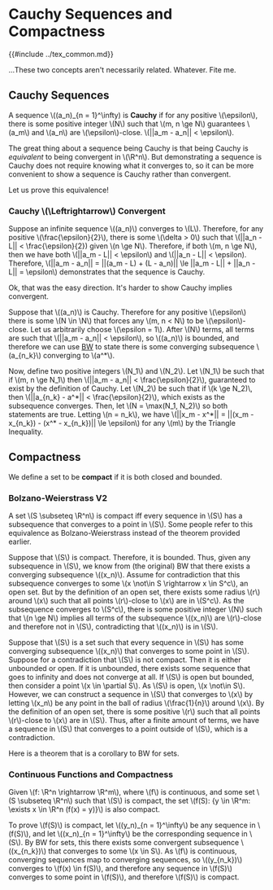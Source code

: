 # Cauchy Sequences and Compactness

{{#include ../tex_common.md}}

...These two concepts aren't necessarily related. Whatever. Fite me.

## Cauchy Sequences

A sequence \\((a_n)_{n = 1}^\infty) is **Cauchy** if for any positive \\(\epsilon\\), there is some positive integer \\(N\\) such that \\(m, n \ge N\\) guarantees \\(a_m\\) and \\(a_n\\) are \\(\epsilon\\)-close. \\(||a_m - a_n|| < \epsilon\\).

The great thing about a sequence being Cauchy is that being Cauchy is *equivalent* to being convergent in \\(\R^n\\). But demonstrating a sequence is Cauchy does not require knowing what it converges to, so it can be more convenient to show a sequence is Cauchy rather than convergent.

Let us prove this equivalence!

### Cauchy \\(\Leftrightarrow\\) Convergent

Suppose an infinite sequence \\((a_n)\\) converges to \\(L\\). Therefore, for any positive \\(\frac{\epsilon}{2}\\), there is some \\(\delta > 0\\) such that \\(||a_n - L|| < \frac{\epsilon}{2}) given \\(n \ge N\\). Therefore, if both \\(m, n \ge N\\), then we have both \\(||a_m - L|| < \epsilon\\) and \\(||a_n - L|| < \epsilon). Therefore, \\(||a_m - a_n|| = ||(a_m - L) + (L - a_n)|| \le ||a_m - L|| + ||a_n - L|| = \epsilon\\) demonstrates that the sequence is Cauchy.

Ok, that was the easy direction. It's harder to show Cauchy implies convergent.

Suppose that \\((a_n)\\) is Cauchy. Therefore for any positive \\(\epsilon\\) there is some \\(N \in \N\\) that forces any \\(m, n < N\\) to be \\(\epsilon\\)-close. Let us arbitrarily choose \\(\epsilon = 1\\). After \\(N\\) terms, all terms are such that \\(||a_m - a_n|| < \epsilon\\), so \\((a_n)\\) is bounded, and therefore we can use [BW](./bolzano_weierstrass.md) to state there is some converging subsequence \\(a_{n_k}\\) converging to \\(a^*\\).

Now, define two positive integers \\(N_1\\) and \\(N_2\\). Let \\(N_1\\) be such that if \\(m, n \ge N_1\\) then \\(||a_m - a_n|| < \frac{\epsilon}{2}\\), guaranteed to exist by the definition of Cauchy. Let \\(N_2\\) be such that if \\(k \ge N_2)\\, then \\(||a_{n_k} - a^\*|| < \frac{\epsilon}{2}\\), which exists as the subsequence converges. Then, let \\(N = \max(N_1, N_2)\\) so both statements are true. Letting \\(n = n_k\\), we have \\(||x_m - x^\*|| = ||(x_m - x_{n_k}) - (x^\* - x_{n_k})|| \le \epsilon\\) for any \\(m\\) by the Triangle Inequality.

## Compactness

We define a set to be **compact** if it is both closed and bounded.

### Bolzano-Weierstrass V2

A set \\(S \subseteq \R^n\\) is compact iff every sequence in \\(S\\) has a subsequence that converges to a point in \\(S\\). Some people refer to this equivalence as Bolzano-Weierstrass instead of the theorem provided earlier.

Suppose that \\(S\\) is compact. Therefore, it is bounded. Thus, given any subsequence in \\(S\\), we know from (the original) BW that there exists a converging subsequence \\((x_n)\\). Assume for contradiction that this subsequence converges to some \\(x \not\in S \rightarrow x \in S^c\\), an open set. But by the definition of an open set, there exists some radius \\(r\\) around \\(x\\) such that all points \\(r\\)-close to \\(x\\) are in \\(S^c\\). As the subsequence converges to \\(S^c\\), there is some positive integer \\(N\\) such that \\(n \ge N\\) implies all terms of the subsequence \\((x_n)\\) are \\(r\\)-close and therefore not in \\(S\\), contradicting that \\((x_n)\\) is in \\(S\\).

Suppose that \\(S\\) is a set such that every sequence in \\(S\\) has some converging subsequence \\((x_n)\\) that converges to some point in \\(S\\). Suppose for a contradiction that \\(S\\) is not compact. Then it is either unbounded or open. If it is unbounded, there exists some sequence that goes to infinity and does not converge at all. If \\(S\\) is open but bounded, then consider a point \\(x \in \partial S\\). As \\(S\\) is open, \\(x \not\in S\\). However, we can construct a sequence in \\(S\\) that converges to \\(x\\) by letting \\(x_n\\) be any point in the ball of radius \\(\frac{1}{n}\\) around \\(x\\). By the definition of an open set, there is some positive \\(r\\) such that all points \\(r\\)-close to \\(x\\) are in \\(S\\). Thus, after a finite amount of terms, we have a sequence in \\(S\\) that converges to a point outside of \\(S\\), which is a contradiction.

Here is a theorem that is a corollary to BW for sets.

### Continuous Functions and Compactness

Given \\(f: \R^n \rightarrow \R^m\\), where \\(f\\) is continuous, and some set \\(S \subseteq \R^n\\) such that \\(S\\) is compact, the set \\(f(S): \{y \in \R^m: \exists x \in \R^n (f(x) = y)\}\\) is also compact.

To prove \\(f(S)\\) is compact, let \\((y_n)\_{n = 1}^\infty\\) be any sequence in \\(f(S)\\), and let \\((x_n)\_{n = 1}^\infty\\) be the corresponding sequence in \\(S\\). By BW for sets, this there exists some convergent subsequence \\((x_{n_k})\\) that converges to some \\(x \in S\\). As \\(f\\) is continuous, converging sequences map to converging sequences, so \\((y_{n_k})\\) converges to \\(f(x) \in f(S)\\), and therefore any sequence in \\(f(S)\\) converges to some point in \\(f(S)\\), and therefore \\(f(S)\\) is compact.